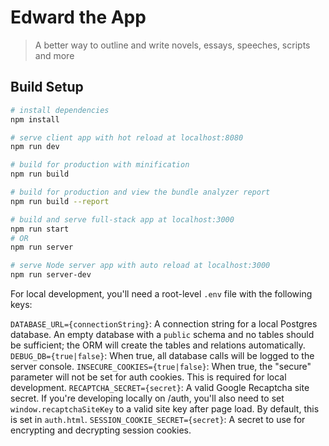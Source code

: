 # Edward the App

> A better way to outline and write novels, essays, speeches, scripts and more

## Build Setup

``` bash
# install dependencies
npm install

# serve client app with hot reload at localhost:8080
npm run dev

# build for production with minification
npm run build

# build for production and view the bundle analyzer report
npm run build --report

# build and serve full-stack app at localhost:3000
npm run start
# OR
npm run server

# serve Node server app with auto reload at localhost:3000
npm run server-dev 
```

For local development, you'll need a root-level `.env` file with the following keys:

`DATABASE_URL={connectionString}`: A connection string for a local Postgres database. An empty database with a `public` schema and no tables should be sufficient; the ORM will create the tables and relations automatically.
`DEBUG_DB={true|false}`: When true, all database calls will be logged to the server console.
`INSECURE_COOKIES={true|false}`: When true, the "secure" parameter will not be set for auth cookies. This is required for local development.
`RECAPTCHA_SECRET={secret}`: A valid Google Recaptcha site secret. If you're developing locally on /auth, you'll also need to set `window.recaptchaSiteKey` to a valid site key after page load. By default, this is set in `auth.html`.
`SESSION_COOKIE_SECRET={secret}`: A secret to use for encrypting and decrypting session cookies.
